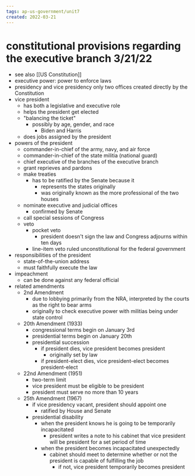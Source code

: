 ```yaml
---
tags: ap-us-government/unit7 
created: 2022-03-21
---
```


# constitutional provisions regarding the executive branch 3/21/22

- see also [[US Constitution]]
- executive power: power to enforce laws
- presidency and vice presidency only two offices created directly by the Constitution
- vice president
	- has both a legislative and executive role
	- helps the president get elected
	- "balancing the ticket"
		- possibly by age, gender, and race
			- Biden and Harris
	- does jobs assigned by the president
- powers of the president
	- commander-in-chief of the army, navy, and air force
	- commander-in-chief of the state militia (national guard)
	- chief executive of the branches of the executive branch
	- grant reprieves and pardons
	- make treaties
		- has to be ratified by the Senate because it
			- represents the states originally
			- was originally known as the more professional of the two houses
	- nominate executive and judicial offices
		- confirmed by Senate
	- call special sessions of Congress
	- veto
		- pocket veto
			- president doesn't sign the law and Congress adjourns within ten days
		- line-item veto ruled unconstitutional for the federal government
- responsibilities of the president
	- state-of-the-union address
	- must faithfully execute the law
- impeachment
	- can be done against any federal official
- related amendments
	- 2nd Amendment
		- due to lobbying primarily from the NRA, interpreted by the courts as the right to bear arms
		- originally to check executive power with militias being under state control
	- 20th Amendment (1933)
		- congressional terms begin on January 3rd
		- presidential terms begin on January 20th
		- presidential succession
			- if president dies, vice president becomes president
				- originally set by law
			- if president-elect dies, vice president-elect becomes president-elect
	- 22nd Amendment (1951)
		- two-term limit
		- vice president must be eligible to be president
		- president must serve no more than 10 years
	- 25th Amendment (1967)
		- if vice presidency vacant, president should appoint one
			- ratified by House and Senate
		- presidential disability
			- when the president knows he is going to be temporarily incapacitated
				- president writes a note to his cabinet that vice president will be president for a set period of time
			- when the president becomes incapacitated unexpectedly
				- cabinet should meet to determine whether or not the president is capable of fulfilling the job
					- if not, vice president temporarily becomes president 
